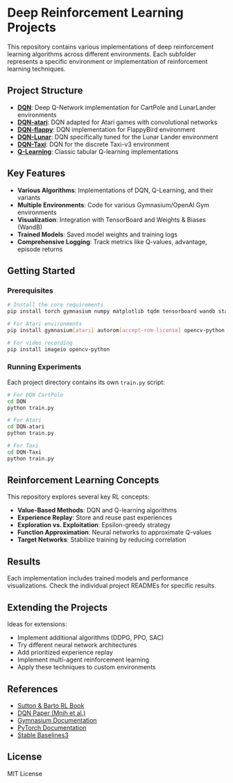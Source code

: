 # Deep Reinforcement Learning Projects

This repository contains various implementations of deep reinforcement learning algorithms across different environments. Each subfolder represents a specific environment or implementation of reinforcement learning techniques.


## Project Structure

- **[DQN](/DQN)**: Deep Q-Network implementation for CartPole and LunarLander environments
- **[DQN-atari](/DQN-atari)**: DQN adapted for Atari games with convolutional networks
- **[DQN-flappy](/DQN-flappy)**: DQN implementation for FlappyBird environment
- **[DQN-Lunar](/DQN-Lunar)**: DQN specifically tuned for the Lunar Lander environment
- **[DQN-Taxi](/DQN-Taxi)**: DQN for the discrete Taxi-v3 environment
- **[Q-Learning](/Q-Learning)**: Classic tabular Q-learning implementations

## Key Features

- **Various Algorithms**: Implementations of DQN, Q-Learning, and their variants
- **Multiple Environments**: Code for various Gymnasium/OpenAI Gym environments
- **Visualization**: Integration with TensorBoard and Weights & Biases (WandB)
- **Trained Models**: Saved model weights and training logs
- **Comprehensive Logging**: Track metrics like Q-values, advantage, episode returns

## Getting Started

### Prerequisites

```bash
# Install the core requirements
pip install torch gymnasium numpy matplotlib tqdm tensorboard wandb stable-baselines3

# For Atari environments
pip install gymnasium[atari] autorom[accept-rom-license] opencv-python

# For video recording
pip install imageio opencv-python
```

### Running Experiments

Each project directory contains its own `train.py` script:

```bash
# For DQN CartPole
cd DQN
python train.py

# For Atari
cd DQN-atari
python train.py

# For Taxi
cd DQN-Taxi
python train.py
```

## Reinforcement Learning Concepts

This repository explores several key RL concepts:

- **Value-Based Methods**: DQN and Q-learning algorithms
- **Experience Replay**: Store and reuse past experiences
- **Exploration vs. Exploitation**: Epsilon-greedy strategy
- **Function Approximation**: Neural networks to approximate Q-values
- **Target Networks**: Stabilize training by reducing correlation

## Results

Each implementation includes trained models and performance visualizations. Check the individual project READMEs for specific results.

## Extending the Projects

Ideas for extensions:
- Implement additional algorithms (DDPG, PPO, SAC)
- Try different neural network architectures
- Add prioritized experience replay
- Implement multi-agent reinforcement learning
- Apply these techniques to custom environments

## References

- [Sutton & Barto RL Book](http://incompleteideas.net/book/the-book-2nd.html)
- [DQN Paper (Mnih et al.)](https://www.nature.com/articles/nature14236)
- [Gymnasium Documentation](https://gymnasium.farama.org/)
- [PyTorch Documentation](https://pytorch.org/docs/stable/index.html)
- [Stable Baselines3](https://stable-baselines3.readthedocs.io/)

## License

MIT License
